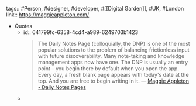 tags:: #Person, #designer, #developer, #[[Digital Garden]], #UK, #London
link:: https://maggieappleton.com/

- Quotes
	- id:: 641799fc-6358-4cd4-a989-6249703b1423
	  > The Daily Notes Page (colloquially, the DNP) is one of the most popular solutions to the problem of balancing frictionless input with future discoverability.
	  > Many note-taking and knowledge management apps now have one. The DNP is usually an entry point – you begin there by default when you open the app. Every day, a fresh blank page appears with today's date at the top. And you are free to begin writing in it.
	  > — [Maggie Appleton - Daily Notes Pages](https://maggieappleton.com/daily-notes)
	-